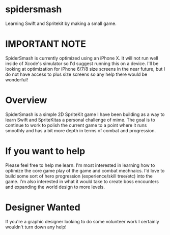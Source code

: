 # spidersmash
Learning Swift and Spritekit by making a small game.

# IMPORTANT NOTE

SpiderSmash is currently optimized using an iPhone X. It will not run well inside of Xcode's simulator so I'd suggest running this on a device. I'll be looking at optimization for iPhone 6/7/8 size screens in the near future, but I do not have access to plus size screens so any help there would be wonderful!

# Overview

SpiderSmash is a simple 2D SpriteKit game I have been building as a way to learn Swift and SpriteKitas a personal challenge of mime. The goal is to continue to work to polish the current game to a point where it runs smoothly and has a bit more depth in terms of combat and progression. 

# If you want to help

Please feel free to help me learn. I'm most interested in learning how to optimize the core game play of the game and combat mechnaics. I'd love to build some sort of hero progression (experience/skill tree/etc) into the game. I'm also interested in what it would take to create boss encounters and expanding the world design to more levels.

# Designer Wanted

If you're a graphic designer looking to do some volunteer work I certainly wouldn't turn down any help!
